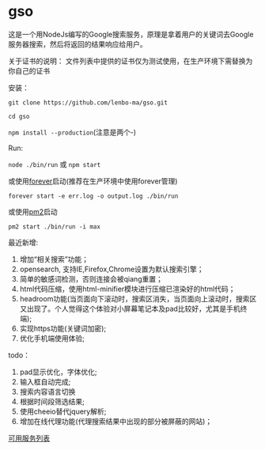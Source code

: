 gso
===
这是一个用NodeJs编写的Google搜索服务，原理是拿着用户的关键词去Google服务器搜索，然后将返回的结果响应给用户。

关于证书的说明：
文件列表中提供的证书仅为测试使用，在生产环境下需替换为你自己的证书

安装：

`git clone https://github.com/lenbo-ma/gso.git`

`cd gso`

`npm install --production`(注意是两个-)


Run:

`node ./bin/run` 或 `npm start`

或使用[forever](https://github.com/nodejitsu/forever)启动(推荐在生产环境中使用forever管理)

`forever start -e err.log -o output.log ./bin/run`

或使用[pm2](https://github.com/Unitech/pm2)启动

`pm2 start ./bin/run -i max`

最近新增:

1. 增加“相关搜索”功能；
2. opensearch, 支持IE,Firefox,Chrome设置为默认搜索引擎；
3. 简单的敏感词检测，否则连接会被qiang重置；
4. html代码压缩，使用html-minifier模块进行压缩已渲染好的html代码；
5. headroom功能(当页面向下滚动时，搜索区消失，当页面向上滚动时，搜索区又出现了。个人觉得这个体验对小屏幕笔记本及pad比较好，尤其是手机终端); 
6. 实现https功能(关键词加密);
7. 优化手机端使用体验;

todo：

1. pad显示优化，字体优化;
2. 输入框自动完成;
3. 搜索内容语言切换
4. 根据时间段筛选结果;
5. 使用cheeio替代jquery解析;
6. 增加在线代理功能(代理搜索结果中出现的部分被屏蔽的网站)；

[可用服务列表](https://github.com/lenbo-ma/gso/wiki/%E5%8F%AF%E7%94%A8%E6%9C%8D%E5%8A%A1%E5%88%97%E8%A1%A8)
